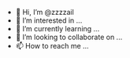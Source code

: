 - 👋 Hi, I’m @zzzzail
- 👀 I’m interested in ...
- 🌱 I’m currently learning ...
- 💞️ I’m looking to collaborate on ...
- 📫 How to reach me ...

<!---
zzzzail/zzzzail is a ✨ special ✨ repository because its `README.md` (this file) appears on your GitHub profile.
You can click the Preview link to take a look at your changes.
--->
